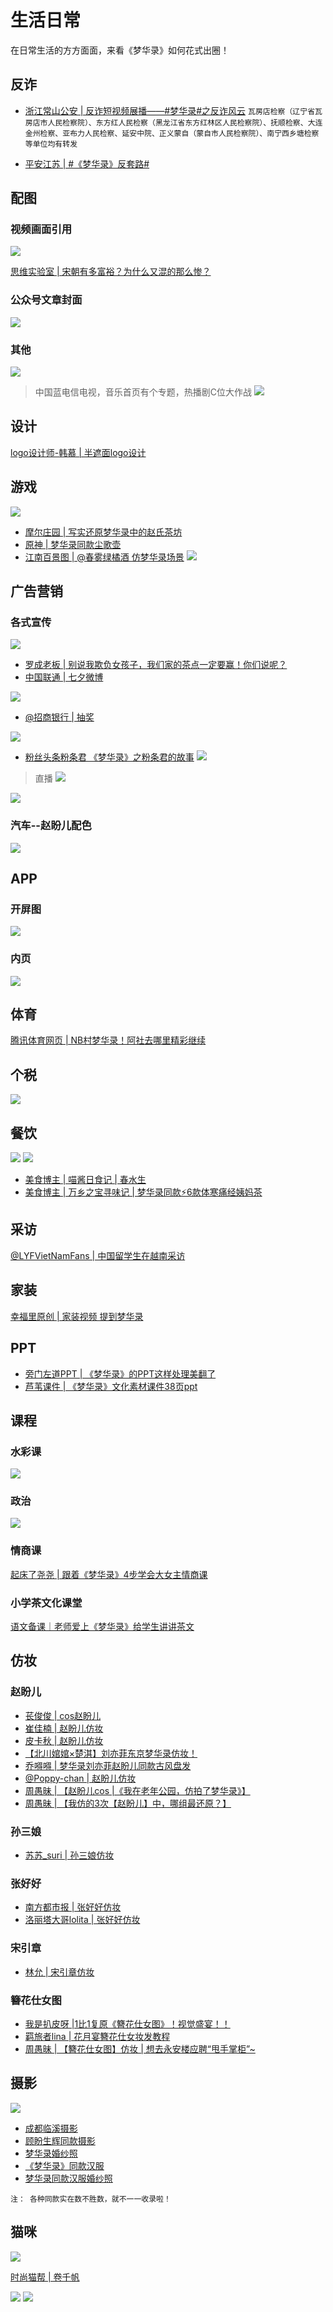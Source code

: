 # 生活日常

在日常生活的方方面面，来看《梦华录》如何花式出圈！

## 反诈

* [浙江常山公安 | 反诈短视频展播——#梦华录#之反诈风云](https://m.weibo.cn/2234300122/4805270977119050) `瓦房店检察（辽宁省瓦房店市人民检察院）、东方红人民检察（黑龙江省东方红林区人民检察院）、抚顺检察、大连金州检察、亚布力人民检察、延安中院、正义蒙自（蒙自市人民检察院）、南宁西乡塘检察等单位均有转发`
  
* [平安江苏 | #《梦华录》反套路#](https://weibo.com/1935167034/LBY4qC7xT)
  

## 配图

### 视频画面引用
![](/image/discuss/other/siwei2.png)

[思维实验室 |  宋朝有多富裕？为什么又混的那么惨？](https://www.bilibili.com/video/BV1kt4y1J7LH)	

### 公众号文章封面
![](/image/discuss/other/peitu2.png)

### 其他
![](/image/discuss/other/qit.jpg)

> 中国蓝电信电视，音乐首页有个专题，热播剧C位大作战
![](/image/discuss/other/cwei.jpg)


## 设计
[logo设计师-韩慕 | 半遮面logo设计](http://xhslink.com/UNxeCi)


## 游戏

![](/image/discuss/other/youxi2.png)
* [摩尔庄园 | 写实还原梦华录中的赵氏茶坊](http://xhslink.com/ftFRhk)
* [原神 | 梦华录同款尘歌壶](http://xhslink.com/zh8qkk)
* [江南百景图 | @春雾绿橘酒 仿梦华录场景](https://m.weibo.cn/6558660872/4827462103993383)
![](/image/discuss/other/jiangnan2.jpg)


## 广告营销

### 各式宣传
![](/image/discuss/other/hangzhouyidong.png)
* [罗成老板 | 别说我欺负女孩子，我们家的茶点一定要赢！你们说呢？ ](https://video.weibo.com/show?fid=1034:4784588577505384)
* [中国联通 | 七夕微博](https://m.weibo.cn/2002148123/4798687404360990)

![](/image/discuss/other/liantong3.jpg)

* [@招商银行 | 抽奖](https://m.weibo.cn/1653150224/4781807008485876)

![](/image/discuss/other/zhaohang3.jpg)

* [粉丝头条粉条君 《梦华录》之粉条君的故事](https://m.weibo.cn/7404187888/4791072192466254)
![](/image/discuss/other/fentiao.jpg)

> 直播
![](/image/discuss/other/zhibo2.png)

![](/image/discuss/other/guanggao2.png)

### 汽车--赵盼儿配色
![](/image/discuss/other/qiche2.png)


## APP

### 开屏图
![](/image/discuss/other/kaiping2.png)

### 内页
![](/image/discuss/other/app2.png)


## 体育
[腾讯体育网页 | NB村梦华录！阿社去哪里精彩继续](https://new.qq.com/rain/a/20220706V0AJVH00)

## 个税
![](/image/discuss/other/geshui.jpg)


## 餐饮
![](/image/discuss/other/canyin2.png)
![](/image/discuss/other/yinpin2.png)
* [美食博主 | 喵酱日食记 | 春水生](http://xhslink.com/df0Thk)
* [美食博主 | 万乡之宝寻味记 | 梦华录同款⚡6款体寒痛经姨妈茶](http://xhslink.com/ODVnkk)

## 采访
[@LYFVietNamFans | 中国留学生在越南采访](https://m.weibo.cn/status/4791143873122171)

## 家装
[幸福里原创 | 家装视频 提到梦华录](https://b23.tv/p4QsrQM)

## PPT
* [旁门左道PPT | 《梦华录》的PPT这样处理美翻了](https://v.douyin.com/Yxxg2Rr)
* [芦苇课件 | 《梦华录》文化素材课件38页ppt](https://mp.weixin.qq.com/s/0FikPd8W3tT3d3DdX2T8tw)

 ## 课程
 
 ### 水彩课
![](/image/discuss/other/shuicai.jpg)

 ### 政治
![](/image/discuss/other/zhengzhi.jpg)

### 情商课
 [起床了尧尧 | 跟着《梦华录》4步学会大女主情商课](http://xhslink.com/1IXozj)
 
### 小学茶文化课堂
 [语文备课｜老师爱上《梦华录》给学生讲讲茶文](https://www.xiaohongshu.com/discovery/item/62c18baf0000000001026ecc)
## 仿妆

### 赵盼儿
* [苌俊俊 | cos赵盼儿](https://v.douyin.com/YtLBuy4)
* [崔佳楠 | 赵盼儿仿妆](https://v.douyin.com/YpQ2ET7)
* [皮卡秋 | 赵盼儿仿妆](https://v.douyin.com/MmgRYFQ)
* [【北川婠婠×楚淇】刘亦菲东京梦华录仿妆！](https://www.bilibili.com/video/BV1u34y127sp)
* [乔嘚嘚 | 梦华录刘亦菲赵盼儿同款古风盘发](https://www.bilibili.com/video/BV1KT41157D6)
* [@Poppy-chan | 赵盼儿仿妆](https://m.weibo.cn/status/4783626430709844)
* [周愚昧 | 【赵盼儿cos |《我在老年公园，仿拍了梦华录》】](https://www.bilibili.com/video/BV1Kf4y1o7dS/)
* [周愚昧 | 【我仿的3次【赵盼儿】中，哪组最还原？】](https://www.bilibili.com/video/BV1U34y1J7CF/)
### 孙三娘
* [苏苏_suri | 孙三娘仿妆](https://www.douyin.com/video/7117441888621186307)
### 张好好
* [南方都市报 | 张好好仿妆](https://mp.weixin.qq.com/s/zrU7Y7aZ8h4EK-POrAbYvQ)
* [洛丽塔大哥lolita | 张好好仿妆](https://www.bilibili.com/video/BV1zr4y1g7am)
### 宋引章
* [林允 | 宋引章仿妆](https://www.bilibili.com/video/BV1334y1s7Gc)
### 簪花仕女图
* [我是扒皮呀 |1比1复原《簪花仕女图》！视觉盛宴！！](https://www.bilibili.com/video/BV1Pf4y1Z7we)
* [羁旅者lina | 花月宴簪花仕女妆发教程](https://m.weibo.cn/status/4817694514484658)
* [周愚昧 | 【簪花仕女图】仿妆 | 想去永安楼应聘“甩手掌柜”~](https://www.bilibili.com/video/BV1gm4y1w7YA/)

## 摄影
![](/image/discuss/other/fangzhuang2.png)
* [成都临溪摄影](https://m.weibo.cn/1648616372/4815789314802897)
* [顾盼生辉同款摄影](http://xhslink.com/BoNYhk)
* [梦华录婚纱照](http://xhslink.com/VSnYhk)
* [《梦华录》同款汉服](http://xhslink.com/jimYhk)
* [梦华录同款汉服婚纱照](http://xhslink.com/3dlYhk)

`注： 各种同款实在数不胜数，就不一一收录啦！`

## 猫咪
![](/image/discuss/other/maomiqianfan.jpg)

[时尚猫帮 | 卷千帆](http://xhslink.com/XpHNHk)

![](/image/discuss/other/miaomiao2.png)
![](/image/discuss/other/lingyang.jpg)


